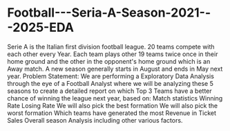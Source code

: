 # Football---Seria-A-Season-2021---2025-EDA


Serie A is the Italian first division football league. 20 teams compete with each other every Year.
Each team plays other 19 teams twice once in their home ground and the other in the opponent's home ground which is an Away match.
A new season generally starts in August and ends in May next year.
Problem Statement: We are performing a Exploratory Data Analysis through the eye of a Football Analyst where we will be analyzing these 5 seasons to create a detailed report on which Top 3 Teams have a better chance of winning the league next year, based on:
Match statistics
Winning Rate
Losing Rate
We will also pick the best formation
We will also pick the worst formation
Which teams have generated the most Revenue in Ticket Sales
Overall season Analysis including other various factors.
